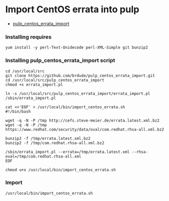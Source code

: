 # Import CentOS errata into pulp

* [pulp_centos_errata_import](https://github.com/rdrgmnzs/pulp_centos_errata_import)

### Installing requires
```
yum install -y perl-Text-Unidecode perl-XML-Simple git bunzip2
```

### Installing pulp_centos_errata_import script
```
cd /usr/local/src
git clone https://github.com/brdude/pulp_centos_errata_import.git
cd /usr/local/src/pulp_centos_errata_import
chmod +x errata_import.pl
 
ln -s /usr/local/src/pulp_centos_errata_import/errata_import.pl /sbin/errata_import.pl
 
cat <<'EOF' > /usr/local/bin/import_centos_errata.sh
#!/bin/bash
 
wget -q -N -P /tmp http://cefs.steve-meier.de/errata.latest.xml.bz2
wget -q -N -P /tmp https://www.redhat.com/security/data/oval/com.redhat.rhsa-all.xml.bz2
 
bunzip2 -f /tmp/errata.latest.xml.bz2
bunzip2 -f /tmp/com.redhat.rhsa-all.xml.bz2
 
/sbin/errata_import.pl --errata=/tmp/errata.latest.xml --rhsa-oval=/tmp/com.redhat.rhsa-all.xml
EOF
 
chmod u+x /usr/local/bin/import_centos_errata.sh
```


### Import
```
/usr/local/bin/import_centos_errata.sh
```


